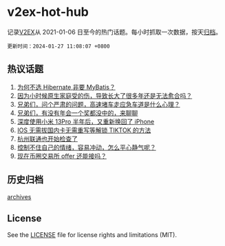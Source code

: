 # v2ex-hot-hub

 记录[V2EX](https://www.v2ex.com/)从 2021-01-06 日至今的热门话题。每小时抓取一次数据，按天[归档](archives)。

`更新时间：2024-01-27 11:08:07 +0800`

## 热议话题

1. [为何不选 Hibernate,非要 MyBatis？](https://www.v2ex.com/t/1011737)
1. [因为小时候原生家庭受的伤，导致长大了很多年还是无法愈合吗？](https://www.v2ex.com/t/1011778)
1. [兄弟们，问个严肃的问题，高速堵车走应急车道是什么心理？](https://www.v2ex.com/t/1011805)
1. [兄弟们，有没有年会一个奖都没中的，来聊聊](https://www.v2ex.com/t/1011843)
1. [深度使用小米 13Pro 半年后，又重新换回了 iPhone](https://www.v2ex.com/t/1011829)
1. [IOS 无需拔国内卡无需重写等解锁 TIKTOK 的方法](https://www.v2ex.com/t/1011762)
1. [杭州联通也开始检查了](https://www.v2ex.com/t/1011801)
1. [控制不住自己的情绪，容易冲动，怎么平心静气呢？](https://www.v2ex.com/t/1011842)
1. [现在币圈交易所 offer 还能接吗？](https://www.v2ex.com/t/1011867)

## 历史归档

[archives](archives)

## License

See the [LICENSE](LICENSE) file for license rights and limitations (MIT).
